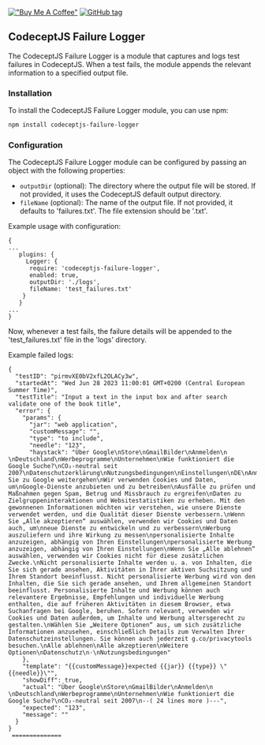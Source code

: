 [!["Buy Me A Coffee"](https://www.buymeacoffee.com/assets/img/custom_images/orange_img.png)](https://www.buymeacoffee.com/peternguyew)
[![GitHub tag](https://img.shields.io/github/tag/kobenguyent/codeceptjs-failure-logger?include_prereleases=&sort=semver&color=green)](https://github.com/kobenguyent/codeceptjs-failure-logger/releases/)

## CodeceptJS Failure Logger

The CodeceptJS Failure Logger is a module that captures and logs test failures in CodeceptJS. When a test fails, the module appends the relevant information to a specified output file.

### Installation

To install the CodeceptJS Failure Logger module, you can use npm:

```bash
npm install codeceptjs-failure-logger
```

### Configuration

The CodeceptJS Failure Logger module can be configured by passing an object with the following properties:

- `outputDir` (optional): The directory where the output file will be stored. If not provided, it uses the CodeceptJS default output directory.
- `fileName` (optional): The name of the output file. If not provided, it defaults to 'failures.txt'. The file extension should be '.txt'.

Example usage with configuration:

```
{
...
   plugins: {
     Logger: {
      require: 'codeceptjs-failure-logger',
      enabled: true,
      outputDir: './logs',
      fileName: 'test_failures.txt'
    }
   }
...
}
```

Now, whenever a test fails, the failure details will be appended to the 'test_failures.txt' file in the 'logs' directory.

Example failed logs:
````
{
  "testID": "pirmvXE0bV2xfL2OLACy3w",
  "startedAt": "Wed Jun 28 2023 11:00:01 GMT+0200 (Central European Summer Time)",
  "testTitle": "Input a text in the input box and after search validate one of the book title",
  "error": {
    "params": {
      "jar": "web application",
      "customMessage": "",
      "type": "to include",
      "needle": "123",
      "haystack": "Über Google\nStore\nGmailBilder\nAnmelden\n \nDeutschland\nWerbeprogramme\nUnternehmen\nWie funktioniert die Google Suche?\nCO₂-neutral seit 2007\nDatenschutzerklärung\nNutzungsbedingungen\nEinstellungen\nDE\nAnmelden\nBevor Sie zu Google weitergehen\nWir verwenden Cookies und Daten, um\nGoogle-Dienste anzubieten und zu betreiben\nAusfälle zu prüfen und Maßnahmen gegen Spam, Betrug und Missbrauch zu ergreifen\nDaten zu Zielgruppeninteraktionen und Websitestatistiken zu erheben. Mit den gewonnenen Informationen möchten wir verstehen, wie unsere Dienste verwendet werden, und die Qualität dieser Dienste verbessern.\nWenn Sie „Alle akzeptieren“ auswählen, verwenden wir Cookies und Daten auch, um\nneue Dienste zu entwickeln und zu verbessern\nWerbung auszuliefern und ihre Wirkung zu messen\npersonalisierte Inhalte anzuzeigen, abhängig von Ihren Einstellungen\npersonalisierte Werbung anzuzeigen, abhängig von Ihren Einstellungen\nWenn Sie „Alle ablehnen“ auswählen, verwenden wir Cookies nicht für diese zusätzlichen Zwecke.\nNicht personalisierte Inhalte werden u. a. von Inhalten, die Sie sich gerade ansehen, Aktivitäten in Ihrer aktiven Suchsitzung und Ihrem Standort beeinflusst. Nicht personalisierte Werbung wird von den Inhalten, die Sie sich gerade ansehen, und Ihrem allgemeinen Standort beeinflusst. Personalisierte Inhalte und Werbung können auch relevantere Ergebnisse, Empfehlungen und individuelle Werbung enthalten, die auf früheren Aktivitäten in diesem Browser, etwa Suchanfragen bei Google, beruhen. Sofern relevant, verwenden wir Cookies und Daten außerdem, um Inhalte und Werbung altersgerecht zu gestalten.\nWählen Sie „Weitere Optionen“ aus, um sich zusätzliche Informationen anzusehen, einschließlich Details zum Verwalten Ihrer Datenschutzeinstellungen. Sie können auch jederzeit g.co/privacytools besuchen.\nAlle ablehnen\nAlle akzeptieren\nWeitere Optionen\nDatenschutz\n·\nNutzungsbedingungen"
    },
    "template": "{{customMessage}}expected {{jar}} {{type}} \"{{needle}}\"",
    "showDiff": true,
    "actual": "Über Google\nStore\nGmailBilder\nAnmelden\n \nDeutschland\nWerbeprogramme\nUnternehmen\nWie funktioniert die Google Suche?\nCO₂-neutral seit 2007\n--( 24 lines more )---",
    "expected": "123",
    "message": ""
  }
}
 ============== 
````


